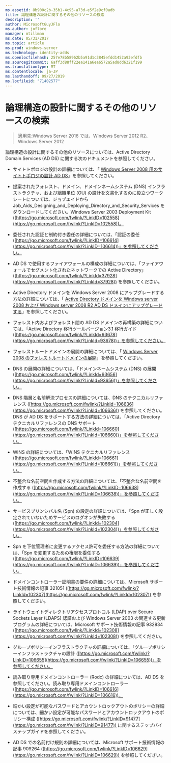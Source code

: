 ```yaml
---
ms.assetid: 8b900c2b-35b1-4c95-a73d-e5f2e9cf0adb
title: 論理構造の設計に関するその他のリソースの検索
description: ''
author: MicrosoftGuyJFlo
ms.author: joflore
manager: mtillman
ms.date: 05/31/2017
ms.topic: article
ms.prod: windows-server
ms.technology: identity-adds
ms.openlocfilehash: 257e78b58962b5a91d1c3845efdd1452a93efdfb
ms.sourcegitcommit: 6aff3d88ff22ea141a6ea6572a5ad8dd6321f199
ms.translationtype: MT
ms.contentlocale: ja-JP
ms.lasthandoff: 09/27/2019
ms.locfileid: "71402577"
---
```

# <a name="finding-additional-resources-for-logical-structure-design"></a>論理構造の設計に関するその他のリソースの検索

>適用先:Windows Server 2016 では、Windows Server 2012 R2、Windows Server 2012

論理構造の設計に関するその他のリソースについては、Active Directory Domain Services (AD DS) に関する次のドキュメントを参照してください。  
  
- サイトトポロジの設計の詳細については、「 [Windows Server 2008 用のサイトトポロジの設計 AD DS](Designing-the-Site-Topology.md)」を参照してください。  

- 提案されたフォレスト、ドメイン、ドメインネームシステム (DNS) インフラストラクチャ、および組織単位 (OU) の設計を文書化するのに役立つワークシートについては、ジョブエイドから Job_Aids_Designing_and_Deploying_Directory_and_Security_Services をダウンロードしてください。Windows Server 2003 Deployment Kit ([https://go.microsoft.com/fwlink/?LinkID=102558](https://go.microsoft.com/fwlink/?LinkID=102558))。  
  
- 委任された認証と制約付き委任の詳細については、「認証の委任 ([https://go.microsoft.com/fwlink/?LinkID=106614](https://go.microsoft.com/fwlink/?LinkID=106614))」を参照してください。  
  
- AD DS で使用するファイアウォールの構成の詳細については、「ファイアウォールでセグメント化されたネットワークでの Active Directory」 ([https://go.microsoft.com/fwlink/?LinkId=37928](https://go.microsoft.com/fwlink/?LinkId=37928)) を参照してください。  
  
- Active Directory ドメインを Windows Server 2008 にアップグレードする方法の詳細については、「 [Active Directory ドメインを Windows server 2008 および Windows server 2008 R2 AD DS ドメインにアップグレードする](https://technet.microsoft.com/library/cc731188.aspx)」を参照してください。  
  
- フォレスト内およびフォレスト間の AD DS ドメインの再構築の詳細については、「Active Directory 移行ツールバージョン3.1 移行ガイド ([https://go.microsoft.com/fwlink/?LinkId=93678](https://go.microsoft.com/fwlink/?LinkId=93678))」を参照してください。  
  
- フォレストルートドメインの展開の詳細については、「 [Windows Server 2008 のフォレストルートドメインの展開](https://technet.microsoft.com/library/cc731174.aspx)」を参照してください。  
  
- DNS の展開の詳細については、「ドメインネームシステム (DNS) の展開 ([https://go.microsoft.com/fwlink/?LinkId=93656](https://go.microsoft.com/fwlink/?LinkId=93656))」を参照してください。  
  
- DNS 階層と名前解決プロセスの詳細については、DNS のテクニカルリファレンス ([https://go.microsoft.com/fwlink/?LinkId=106636](https://go.microsoft.com/fwlink/?LinkId=106636)) を参照してください。 DNS が AD DS をサポートする方法の詳細については、「Active Directory テクニカルリファレンスの DNS サポート ([https://go.microsoft.com/fwlink/?LinkId=106660](https://go.microsoft.com/fwlink/?LinkId=106660))」を参照してください。  
  
- WINS の詳細については、「WINS テクニカルリファレンス ([https://go.microsoft.com/fwlink/?LinkId=106661](https://go.microsoft.com/fwlink/?LinkId=106661))」を参照してください。  
  
- 不整合な名前空間を作成する方法の詳細については、「不整合な名前空間を作成する ([https://go.microsoft.com/fwlink/?LinkID=106638](https://go.microsoft.com/fwlink/?LinkID=106638))」を参照してください。  
  
- サービスプリンシパル名 (Spn) の設定の詳細については、「Spn が正しく設定されていないためサービスのログオンが失敗する ([https://go.microsoft.com/fwlink/?LinkId=102304](https://go.microsoft.com/fwlink/?LinkId=102304))」を参照してください。  
  
- Spn を下位管理者に変更するアクセス許可を委任する方法の詳細については、「Spn を変更するための権限を委任する ([https://go.microsoft.com/fwlink/?LinkID=106639](https://go.microsoft.com/fwlink/?LinkID=106639))」を参照してください。  
  
- ドメインコントローラー証明書の要件の詳細については、Microsoft サポート技術情報の記事 321051 ([https://go.microsoft.com/fwlink/?LinkId=102307](https://go.microsoft.com/fwlink/?LinkId=102307)) を参照してください。  
  
- ライトウェイトディレクトリアクセスプロトコル (LDAP) over Secure Sockets Layer (LDAPS) 認証および Windows Server 2003 の関連する更新プログラムの詳細については、Microsoft サポート技術情報の記事 932834 ([https://go.microsoft.com/fwlink/?LinkId=102308](https://go.microsoft.com/fwlink/?LinkId=102308)) を参照してください。  
  
- グループポリシーインフラストラクチャの詳細については、「グループポリシーインフラストラクチャの設計 ([https://go.microsoft.com/fwlink/?LinkID=106655](https://go.microsoft.com/fwlink/?LinkID=106655))」を参照してください。  
  
- 読み取り専用ドメインコントローラー (Rodc) の詳細については、AD DS を参照してください。読み取り専用ドメインコントローラー ([https://go.microsoft.com/fwlink/?LinkID=106616](https://go.microsoft.com/fwlink/?LinkID=106616))。  
  
- 細かい設定が可能なパスワードとアカウントロックアウトのポリシーの詳細については、細かい設定が可能なパスワードとアカウントロックアウトのポリシー構成 ([https://go.microsoft.com/fwlink/?LinkID=91477](https://go.microsoft.com/fwlink/?LinkID=91477)) に関するステップバイステップガイドを参照してください。  
  
- AD DS での名前付け規則の詳細については、Microsoft サポート技術情報の記事 909264 ([https://go.microsoft.com/fwlink/?LinkID=106629](https://go.microsoft.com/fwlink/?LinkID=106629)) を参照してください。  
